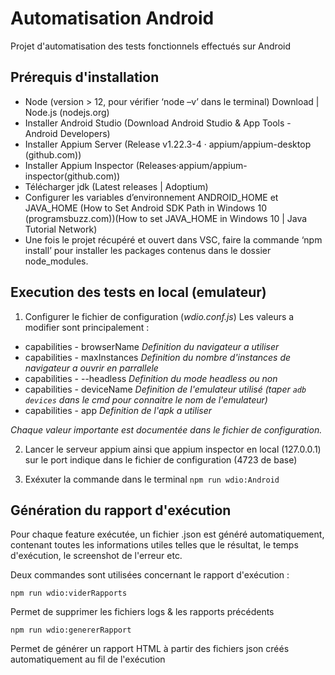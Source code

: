 # Automatisation Android

Projet d'automatisation des tests fonctionnels effectués sur Android


## Prérequis d'installation

- Node (version > 12, pour vérifier ‘node –v’ dans le terminal) Download | Node.js (nodejs.org) 
- Installer Android Studio (Download Android Studio & App Tools - Android Developers) 
- Installer Appium Server (Release v1.22.3-4 · appium/appium-desktop (github.com)) 
- Installer Appium Inspector (Releases·appium/appium-inspector(github.com)) 
- Télécharger jdk (Latest releases | Adoptium) 
- Configurer les variables d’environnement ANDROID_HOME et JAVA_HOME (How to Set Android SDK Path in Windows 10 (programsbuzz.com))(How to set JAVA_HOME in Windows 10 | Java Tutorial Network) 
- Une fois le projet récupéré et ouvert dans VSC, faire la commande ‘npm install’ pour installer les packages contenus dans le dossier node_modules. 


## Execution des tests en local (emulateur)

1. Configurer le fichier de configuration (_wdio.conf.js_)
Les valeurs a modifier sont principalement :
- capabilities - browserName
_Definition du navigateur a utiliser_
- capabilities - maxInstances 
_Definition du nombre d'instances de navigateur a ouvrir en parrallele_
- capabilities - --headless 
_Definition du mode headless ou non_
- capabilities - deviceName
_Definition de l'emulateur utilisé (taper ```adb devices``` dans le cmd pour connaitre le nom de l'emulateur)_
- capabilities - app
_Definition de l'apk a utiliser_

_Chaque valeur importante est documentée dans le fichier de configuration._

2. Lancer le serveur appium ainsi que appium inspector en local (127.0.0.1) sur le port indique dans le fichier de configuration (4723 de base)

3. Exéxuter la commande dans le terminal ```npm run wdio:Android```


## Génération du rapport d'exécution

Pour chaque feature exécutée, un fichier .json est généré automatiquement, contenant toutes les informations utiles telles que le résultat, le temps d'exécution, le screenshot de l'erreur etc.

Deux commandes sont utilisées concernant le rapport d'exécution : 

```nodejs
npm run wdio:viderRapports
```
Permet de supprimer les fichiers logs & les rapports précédents

```nodejs
npm run wdio:genererRapport
```
Permet de générer un rapport HTML à partir des fichiers json créés automatiquement au fil de l'exécution
